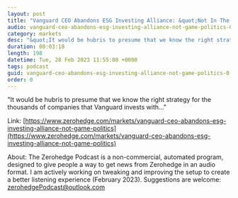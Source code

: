 ```yaml
---
layout: post
title: "Vanguard CEO Abandons ESG Investing Alliance: &quot;Not In The Game Of Politics&quot;"
audio: vanguard-ceo-abandons-esg-investing-alliance-not-game-politics-0
category: markets
desc: "&quot;It would be hubris to presume that we know the right strategy for the thousands of companies that Vanguard invests with...&quot;"
duration: 00:03:18
length: 198
datetime: Tue, 28 Feb 2023 11:55:00 +0000
tags: podcast
guid: vanguard-ceo-abandons-esg-investing-alliance-not-game-politics-0
order: 0
---
```

&quot;It would be hubris to presume that we know the right strategy for the thousands of companies that Vanguard invests with...&quot;

Link: [https://www.zerohedge.com/markets/vanguard-ceo-abandons-esg-investing-alliance-not-game-politics](https://www.zerohedge.com/markets/vanguard-ceo-abandons-esg-investing-alliance-not-game-politics)

About: The Zerohedge Podcast is a non-commercial, automated program, designed to give people a way to get news from Zerohedge in an audio format.  I am actively working on tweaking and improving the setup to create a better listening experience (February 2023).  Suggestions are welcome: [zerohedgePodcast@outlook.com](mailto:zerohedgePodcast@outlook.com)